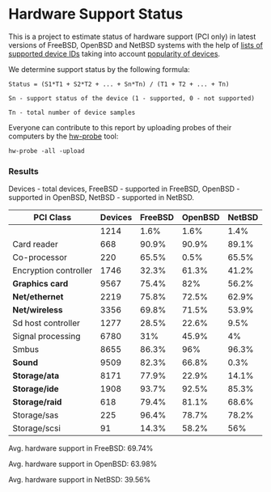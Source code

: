 Hardware Support Status
=======================

This is a project to estimate status of hardware support (PCI only) in latest
versions of FreeBSD, OpenBSD and NetBSD systems with the help of
[lists of supported device IDs](https://github.com/bsdhw/Drivers) taking into account [popularity of devices](https://github.com/linuxhw/DevicePopulation).

We determine support status by the following formula:

    Status = (S1*T1 + S2*T2 + ... + Sn*Tn) / (T1 + T2 + ... + Tn)

    Sn - support status of the device (1 - supported, 0 - not supported)

    Tn - total number of device samples

Everyone can contribute to this report by uploading probes of their computers by
the [hw-probe](https://github.com/linuxhw/hw-probe/blob/master/INSTALL.BSD.md) tool:

    hw-probe -all -upload

### Results

Devices - total devices,
FreeBSD - supported in FreeBSD,
OpenBSD - supported in OpenBSD,
NetBSD  - supported in NetBSD.

| PCI Class                    | Devices | FreeBSD | OpenBSD | NetBSD |
|------------------------------|---------|---------|---------|--------|
|                              | 1214    | 1.6%    | 1.6%    | 1.4%    |
| Card reader                  | 668     | 90.9%   | 90.9%   | 89.1%   |
| Co-processor                 | 220     | 65.5%   | 0.5%    | 65.5%   |
| Encryption controller        | 1746    | 32.3%   | 61.3%   | 41.2%   |
| **Graphics card**            | 9567    | 75.4%   | 82%     | 56.2%   |
| **Net/ethernet**             | 2219    | 75.8%   | 72.5%   | 62.9%   |
| **Net/wireless**             | 3356    | 69.8%   | 71.5%   | 53.9%   |
| Sd host controller           | 1277    | 28.5%   | 22.6%   | 9.5%    |
| Signal processing            | 6780    | 31%     | 45.9%   | 4%      |
| Smbus                        | 8655    | 86.3%   | 96%     | 96.3%   |
| **Sound**                    | 9509    | 82.3%   | 66.8%   | 0.3%    |
| **Storage/ata**              | 8171    | 77.9%   | 22.9%   | 14.1%   |
| **Storage/ide**              | 1908    | 93.7%   | 92.5%   | 85.3%   |
| **Storage/raid**             | 618     | 79.4%   | 81.1%   | 68.6%   |
| Storage/sas                  | 225     | 96.4%   | 78.7%   | 78.2%   |
| Storage/scsi                 | 91      | 14.3%   | 58.2%   | 56%     |

Avg. hardware support in FreeBSD: 69.74%

Avg. hardware support in OpenBSD: 63.98%

Avg. hardware support in NetBSD: 39.56%

